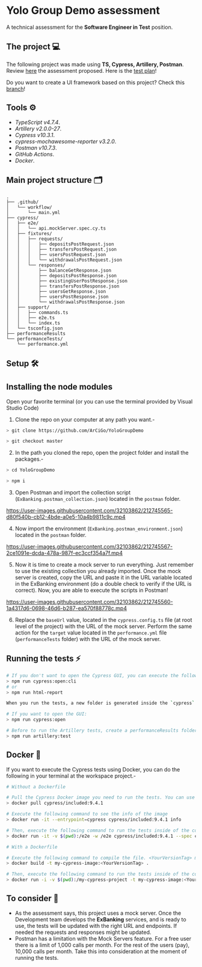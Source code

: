 # Yolo Group Demo assessment

A technical assessment for the **Software Engineer in Test** position.

## The project 💻

The following project was made using **TS, Cypress, Artillery, Postman**. Review [here](ExBanking_for_test_assignment_(1).pdf) the assessment proposed. Here is the [test plan](TestCases.md)!

Do you want to create a UI framework based on this project? Check this [branch](https://github.com/ArCiGo/TS-Automation-Framework/tree/master)!

## Tools ⚙️

* *TypeScript v4.7.4*.
* *Artillery v2.0.0-27*.
* *Cypress v10.3.1*.
* *cypress-mochawesome-reporter v3.2.0*.
* *Postman v10.7.3*.
* *GitHub Actions*.
* *Docker*.

## Main project structure 🗂️

```
.
├── .github/
│   └── workflow/
│       └── main.yml
├── cypress/
│   ├── e2e/
│   │   └── api.mockServer.spec.cy.ts
│   ├── fixtures/
│   │   ├── requests/
│   │   │   ├── depositsPostRequest.json
│   │   │   ├── transfersPostRequest.json
│   │   │   ├── usersPostRequest.json
│   │   │   └── withdrawalsPostRequest.json
│   │   └── responses/
│   │       ├── balanceGetResponse.json
│   │       ├── depositsPostResponse.json
│   │       ├── existingUserPostResponse.json
│   │       ├── transfersPostResponse.json
│   │       ├── usersGetResponse.json
│   │       ├── usersPostResponse.json
│   │       └── withdrawalsPostResponse.json
│   ├── support/
│   │   ├── commands.ts
│   │   ├── e2e.ts
│   │   └── index.ts
│   └── tsconfig.json
├── performanceResults
└── performanceTests/
    └── performance.yml
```

## Setup 🛠️

## Installing the node modules

Open your favorite terminal (or you can use the terminal provided by Visual Studio Code)

1. Clone the repo on your computer at any path you want.-

```bash
> git clone https://github.com/ArCiGo/YoloGroupDemo

> git checkout master
```

2. In the path you cloned the repo, open the project folder and install the packages.-
```bash
> cd YoloGroupDemo

> npm i
```

3. Open Postman and import the collection script (`ExBanking.postman_collection.json`) located in the `postman` folder.

https://user-images.githubusercontent.com/32103862/212745565-d80f540b-cb12-4bde-a0e5-10a4b9811c9c.mp4
<br>

4. Now import the environment (`ExBanking.postman_environment.json`) located in the `postman` folder.

https://user-images.githubusercontent.com/32103862/212745567-2ce1091e-dcda-478a-987f-ec3ccf354a7f.mp4
<br>

5. Now it is time to create a mock server to run everything. Just remember to use the existing collection you already imported. Once the mock server is created, copy the URL and paste it in the URL variable located in the ExBanking environment (do a double check to verify if the URL is correct). Now, you are able to execute the scripts in Postman!

https://user-images.githubusercontent.com/32103862/212745560-1a4317d6-0698-46d6-b287-ea570f88778c.mp4
<br>

6. Replace the `baseUrl` value, located in the `cypress.config.ts` file (at root level of the project) with the URL of the mock server. Perform the same action for the `target` value located in the `performance.yml` file (`performanceTests` folder) with the URL of the mock server.

## Running the tests ⚡
```bash
# If you don't want to open the Cypress GUI, you can execute the following commands:
> npm run cypress:open:cli
# or
> npm run html-report

When you run the tests, a new folder is generated inside the `cypress` folder (`reports`). This folder contains the report for the executed tests. If a test fails, the report will include a screenshot to see what the failure was.

# If you want to open the GUI:
> npm run cypress:open
```

```bash
# Before to run the Artillery tests, create a performanceResults folder, at root level of the project, and then run the following command:
> npm run artillery:test
```

## Docker 🐋

If you want to execute the Cypress tests using Docker, you can do the following in your terminal at the workspace project.-

```bash
# Without a Dockerfile

# Pull the Cypress Docker image you need to run the tests. You can use the latest one
> docker pull cypress/included:9.4.1

# Execute the following command to see the info of the image
> docker run -it --entrypoint=cypress cypress/included:9.4.1 info

# Then, execute the following command to run the tests inside of the container
> docker run -it -v $(pwd):/e2e -w /e2e cypress/included:9.4.1 --spec cypress/e2e --browser electron
```

```bash
# With a Dockerfile

# Execute the following command to compile the file. <YourVersionTag> may be any value you want
> docker build -t my-cypress-image:<YourVersionTag> .

# Then, execute the following command to run the tests inside of the container
> docker run -i -v $(pwd):/my-cypress-project -t my-cypress-image:<YourVersionTag> --spec cypress/e2e
```

## To consider 👀

* As the assessment says, this project uses a mock server. Once the Development team develops the **ExBanking** services, and is ready to use, the tests will be updated with the right URL and endpoints. If needed the requests and responses might be updated.
* Postman has a limitation with the Mock Servers feature. For a free user there is a limit of 1,000 calls per month. For the rest of the users (pay), 10,000 calls per month. Take this into consideration at the moment of running the tests.